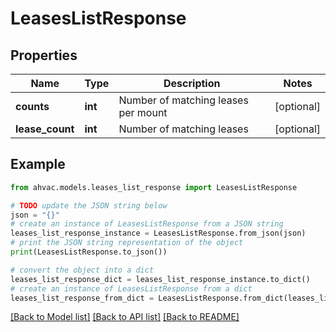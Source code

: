 # LeasesListResponse


## Properties

Name | Type | Description | Notes
------------ | ------------- | ------------- | -------------
**counts** | **int** | Number of matching leases per mount | [optional] 
**lease_count** | **int** | Number of matching leases | [optional] 

## Example

```python
from ahvac.models.leases_list_response import LeasesListResponse

# TODO update the JSON string below
json = "{}"
# create an instance of LeasesListResponse from a JSON string
leases_list_response_instance = LeasesListResponse.from_json(json)
# print the JSON string representation of the object
print(LeasesListResponse.to_json())

# convert the object into a dict
leases_list_response_dict = leases_list_response_instance.to_dict()
# create an instance of LeasesListResponse from a dict
leases_list_response_from_dict = LeasesListResponse.from_dict(leases_list_response_dict)
```
[[Back to Model list]](../README.md#documentation-for-models) [[Back to API list]](../README.md#documentation-for-api-endpoints) [[Back to README]](../README.md)


